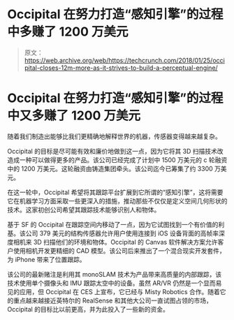 # Occipital 在努力打造“感知引擎”的过程中多赚了 1200 万美元

> 原文：<https://web.archive.org/web/https://techcrunch.com/2018/01/25/occipital-closes-12m-more-as-it-strives-to-build-a-perceptual-engine/>

# Occipital 在努力打造“感知引擎”的过程中又多赚了 1200 万美元

随着我们制造出能够比我们更精确地解释世界的机器，传感器变得越来越复杂。

Occipital 的目标是尽可能有效和廉价地做到这一点，因为它将其 3D 扫描技术改造成一种可以做得更多的产品。该公司已经完成了计划中 1500 万美元的 c 轮融资中的 1200 万美元。这轮融资由铸造集团牵头。该公司迄今已筹集了约 3300 万美元。

在这一轮中，Occipital 希望将其跟踪平台扩展到它所谓的“感知引擎”，这将需要它在机器学习方面采取一些更深入的措施，推动那些不仅仅是定义空间几何形状的技术。这家初创公司希望其跟踪技术能够识别人和物体。

基于 SF 的 Occipital 在跟踪空间内移动了一点，因为它试图找到一个有价值的利基。该公司 379 美元的结构传感器允许用户使用连接到 iOS 设备背面的高帧率深度相机来 3D 扫描他们的环境和物体。Occipital 的 Canvas 软件解决方案允许客户使用相机开发更精细的 CAD 模型。该公司后来推出了一个混合现实开发套件，为 iPhone 带来了位置跟踪。

该公司的最新赌注是利用其 monoSLAM 技术为产品带来高质量的内部跟踪，该技术使用单个摄像头和 IMU 跟踪太空中的设备。虽然 AR/VR 仍然是一个显而易见的应用，但 Occipital 在 CES 上宣布，它已经与 Misty Robotics 合作。随着它的重点越来越接近英特尔的 RealSense 和其他大公司一直试图占领的市场，Occipital 的目标比以前更高，并为此投入了一些新的资金。
